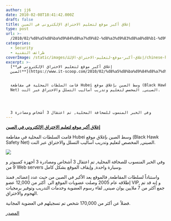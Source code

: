 ```yaml
---
author: jj6
date: 2010-02-08T18:41:42.000Z
draft: false
title: إغلاق أكبر موقع لتعليم الاختراق الإلكتروني في الصين
type: post
url: >-
  /2010/02/%d8%a5%d8%ba%d9%84%d8%a7%d9%82-%d8%a3%d9%83%d8%a8%d8%b1-%d9%85%d9%88%d9%82%d8%b9-%d9%84%d8%aa%d8%b9%d9%84%d9%8a%d9%85-%d8%a7%d9%84%d8%a7%d8%ae%d8%aa%d8%b1%d8%a7%d9%82-%d8%a7%d9%84%d8%a5%d9%84%d9%83/
categories:
  - Security
  - طرائف التقنية
coverImage: /static/images/إغلاق-أكبر-موقع-لتعليم-الاختراق-الإلك/chinese-hacker.jpg
excerpt: >-
  [**إغلاق أكبر موقع لتعليم الاختراق الإلكتروني في
  الصين**](https://www.it-scoop.com/2010/02/%d8%a5%d8%ba%d9%84%d8%a7%d9%82-%d8%a3%d9%83%d8%a8%d8%b1-%d9%85%d9%88%d9%82%d8%b9-%d9%84%d8%aa%d8%b9%d9%84%d9%8a%d9%85-%d8%a7%d9%84%d8%a7%d8%ae%d8%aa%d8%b1%d8%a7%d9%82-%d8%a7%d9%84%d8%a5%d9%84%d9%83/)


  قامت السلطات المحلية في مقاطعة Hubei وسط الصين بإغلاق موقع (Black Hawk Safety
  Net) الصيني, المخصص لتعليم وتدريب أساليب التسلل والاختراق عبر النت.




  وفي الخبر المنسوب للصحافة المحلية, تم اعتقال 3 أشخاص ومصادرة 3
---
```

[**إغلاق أكبر موقع لتعليم الاختراق الإلكتروني في الصين**](https://www.it-scoop.com/2010/02/%d8%a5%d8%ba%d9%84%d8%a7%d9%82-%d8%a3%d9%83%d8%a8%d8%b1-%d9%85%d9%88%d9%82%d8%b9-%d9%84%d8%aa%d8%b9%d9%84%d9%8a%d9%85-%d8%a7%d9%84%d8%a7%d8%ae%d8%aa%d8%b1%d8%a7%d9%82-%d8%a7%d9%84%d8%a5%d9%84%d9%83/)

قامت السلطات المحلية في مقاطعة Hubei وسط الصين بإغلاق موقع (Black Hawk Safety Net) الصيني, المخصص لتعليم وتدريب أساليب التسلل والاختراق عبر النت.

![](/static/images/إغلاق-أكبر-موقع-لتعليم-الاختراق-الإلك/chinese-hacker.jpg)

وفي الخبر المنسوب للصحافة المحلية, تم اعتقال 3 أشخاص ومصادرة 3 أجهزة كمبيوتر و 9 من Web servers وسيارة واحدة, وإيقاف الموقع بشكل كامل.

واستناداً لسلطات المقاطعة, فالموقع يعد الأكبر في الصين من حيث عدد إعضائه, فمنذ إطلاقه عام 2005 وصلت عضويات الموقع الى  أكثر من 12,000 عضو VIP, و إنه قد تم جمع أكثر من 7 ملايين يوان صيني, لقاء رسوم العضوية وخدمات التدريب وتوفير برمجيات الهجوم والاختراق.

فضلاً عن أكثر من 170,000 شخص تم تسجيلهم في العضوية المجانية.

[المصدر](http://www.chinadaily.com.cn/china/2010-02/08/content\_9440667.htm)

